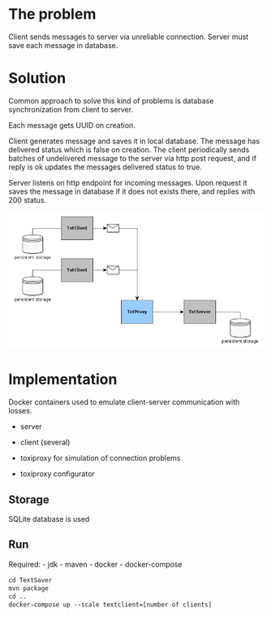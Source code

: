 # The problem

Client sends messages to server via unreliable connection.
Server must save each message in database.

# Solution

Common approach to solve this kind of problems is database synchronization from client to server.

Each message gets UUID on creation. 

Client generates message and saves it in local database. The message has delivered status which is false on creation. The client periodically sends batches of undelivered message to the server via http post request, and if reply is ok updates the messages delivered status to true.

Server listens on http endpoint for incoming messages. Upon request it saves the message in database if it does not exists there, and replies with 200 status.

![](doc/overview.png)

# Implementation

Docker containers used to emulate client-server communication with losses.

* server

* client (several)

* toxiproxy for simulation of connection problems

* toxiproxy configurator


## Storage

SQLite database is used


## Run

Required:
    - jdk
    - maven
    - docker
    - docker-compose

```
cd TextSaver
mvn package
cd ..
docker-compose up --scale textclient=[number of clients]
```